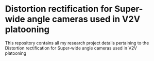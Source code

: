 # Distortion rectification for Super-wide angle cameras used in V2V platooning
This repository contains all my research project details pertaining to the Distortion rectification for Super-wide angle cameras used in V2V platooning
